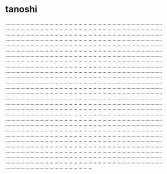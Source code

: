 # tanoshi

.........................................................................................................................................................................................................................................................................................................................................................................................................................................................................................................................................................................................................................................................................................................................................................................................................................................................................................................................................................................................................................................................................................................................................................................................................................................................................................................................................................................................................................................................................................................................................................................................................................................................................................................................................................................................................................................................................................................................................................................................................................................................................................................................................................................................................................................................................................................................................................................................................................................................................................................................................................................................................................................................................................................................................................................................................................................................................................................................................................................................................................................................................................................................................................................................................................................................................................................................................................................................................................................................................................................................................................